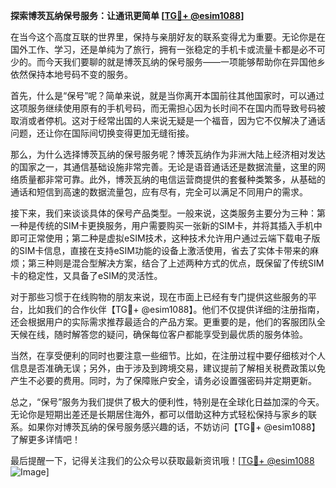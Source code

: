 **探索博茨瓦纳保号服务：让通讯更简单 [[TG💪+ @esim1088](https://t.me/s/esim1088)]**

在当今这个高度互联的世界里，保持与亲朋好友的联系变得尤为重要。无论你是在国外工作、学习，还是单纯为了旅行，拥有一张稳定的手机卡或流量卡都是必不可少的。而今天我们要聊的就是博茨瓦纳的保号服务——一项能够帮助你在异国他乡依然保持本地号码不变的服务。

首先，什么是“保号”呢？简单来说，就是当你离开本国前往其他国家时，可以通过这项服务继续使用原有的手机号码，而无需担心因为长时间不在国内而导致号码被取消或者停机。这对于经常出国的人来说无疑是一个福音，因为它不仅解决了通话问题，还让你在国际间切换变得更加无缝衔接。

那么，为什么选择博茨瓦纳的保号服务呢？博茨瓦纳作为非洲大陆上经济相对发达的国家之一，其通信基础设施非常完善。无论是语音通话还是数据流量，这里的网络质量都非常可靠。此外，博茨瓦纳的电信运营商提供的套餐种类繁多，从基础的通话和短信到高速的数据流量包，应有尽有，完全可以满足不同用户的需求。

接下来，我们来谈谈具体的保号产品类型。一般来说，这类服务主要分为三种：第一种是传统的SIM卡更换服务，用户需要购买一张新的SIM卡，并将其插入手机中即可正常使用；第二种是虚拟eSIM技术，这种技术允许用户通过云端下载电子版的SIM卡信息，直接在支持eSIM功能的设备上激活使用，省去了实体卡带来的麻烦；第三种则是混合型解决方案，结合了上述两种方式的优点，既保留了传统SIM卡的稳定性，又具备了eSIM的灵活性。

对于那些习惯于在线购物的朋友来说，现在市面上已经有专门提供这些服务的平台，比如我们的合作伙伴【TG💪+ @esim1088】。他们不仅提供详细的注册指南，还会根据用户的实际需求推荐最适合的产品方案。更重要的是，他们的客服团队全天候在线，随时解答您的疑问，确保每位客户都能享受到最优质的服务体验。

当然，在享受便利的同时也要注意一些细节。比如，在注册过程中要仔细核对个人信息是否准确无误；另外，由于涉及到跨境交易，建议提前了解相关税费政策以免产生不必要的费用。同时，为了保障账户安全，请务必设置强密码并定期更新。

总之，“保号”服务为我们提供了极大的便利性，特别是在全球化日益加深的今天。无论你是短期出差还是长期居住海外，都可以借助这种方式轻松保持与家乡的联系。如果你对博茨瓦纳的保号服务感兴趣的话，不妨访问【TG💪+ @esim1088】了解更多详情吧！

最后提醒一下，记得关注我们的公众号以获取最新资讯哦！[[TG💪+ @esim1088](https://t.me/s/esim1088) ![Image](https://i.postimg.cc/4NQfJmqS/Snipaste-2025-05-13-00-14-12.png)]